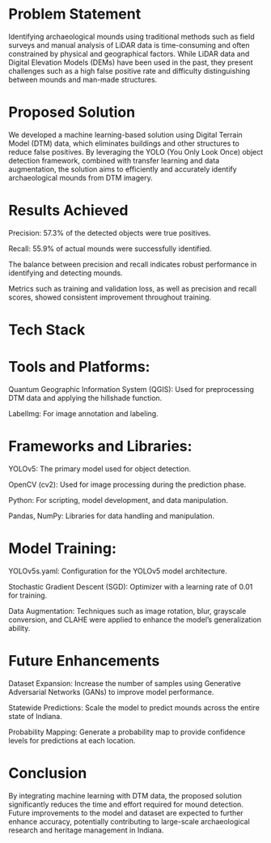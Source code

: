 # Problem Statement
Identifying archaeological mounds using traditional methods such as field surveys and manual analysis of LiDAR data is time-consuming and often constrained by physical and geographical factors. While LiDAR data and Digital Elevation Models (DEMs) have been used in the past, they present challenges such as a high false positive rate and difficulty distinguishing between mounds and man-made structures.

# Proposed Solution
We developed a machine learning-based solution using Digital Terrain Model (DTM) data, which eliminates buildings and other structures to reduce false positives. By leveraging the YOLO (You Only Look Once) object detection framework, combined with transfer learning and data augmentation, the solution aims to efficiently and accurately identify archaeological mounds from DTM imagery.

# Results Achieved
Precision: 57.3% of the detected objects were true positives.

Recall: 55.9% of actual mounds were successfully identified.

The balance between precision and recall indicates robust performance in identifying and detecting mounds.

Metrics such as training and validation loss, as well as precision and recall scores, showed consistent improvement throughout training.

# Tech Stack
   # Tools and Platforms:
Quantum Geographic Information System (QGIS): Used for preprocessing DTM data and applying the hillshade function.

LabelImg: For image annotation and labeling.

# Frameworks and Libraries:
YOLOv5: The primary model used for object detection.

OpenCV (cv2): Used for image processing during the prediction phase.

Python: For scripting, model development, and data manipulation.

Pandas, NumPy: Libraries for data handling and manipulation.

# Model Training:
YOLOv5s.yaml: Configuration for the YOLOv5 model architecture.

Stochastic Gradient Descent (SGD): Optimizer with a learning rate of 0.01 for training.

Data Augmentation: Techniques such as image rotation, blur, grayscale conversion, and CLAHE were applied to enhance the model’s generalization ability.

# Future Enhancements
Dataset Expansion: Increase the number of samples using Generative Adversarial Networks (GANs) to improve model performance.

Statewide Predictions: Scale the model to predict mounds across the entire state of Indiana.

Probability Mapping: Generate a probability map to provide confidence levels for predictions at each location.

# Conclusion
By integrating machine learning with DTM data, the proposed solution significantly reduces the time and effort required for mound detection. Future improvements to the model and dataset are expected to further enhance accuracy, potentially contributing to large-scale archaeological research and heritage management in Indiana.

